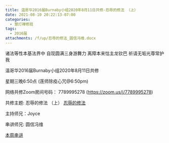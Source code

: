 ```yaml
---
title: 温哥华2016届Burnaby小组2020年8月11日共修-忍辱的修法 （上）
date: 2021-08-10 20:22:13-07:00
categories:
  - 慧灯禅修班
tags:
  - 2016届
attachments: /f/up/忍辱的修法_圆信冯维.docx
---
```

诸法等性本基法界中 自现圆满三身游舞力 离障本来怙主龙钦巴 祈请无垢光尊常护我

温哥华2016届Burnaby小组2020年8月11日共修 

星期三晚6:50点 (莲师除疫心咒@6:50pm)

网络共修Zoom房间号码： 7789995278 (<https://zoom.us/j/7789995278>)

共修主题: 忍辱的修法 （上）
[忍辱的修法](https://www.huidengzhiguang.com/index.php/huideng-jiangtang/fofa-jianxiu/2016-07-21-09-18-12/756-l12024?title=) 


主持师兄：Joyce

串讲师兄: 圆信冯维

[本周串讲](https://s3.ca-central-1.wasabisys.com/hddata/f.huidengchanxiu.net/hdv/f/up/忍辱的修法_圆信冯维.docx)